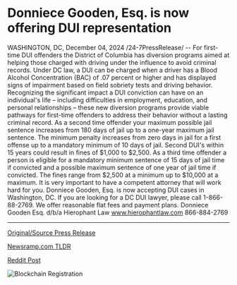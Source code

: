 # Donniece Gooden, Esq. is now offering DUI representation

WASHINGTON, DC, December 04, 2024 /24-7PressRelease/ -- For first-time DUI offenders the District of Columbia has diversion programs aimed at helping those charged with driving under the influence to avoid criminal records.  Under DC law, a DUI can be charged when a driver has a Blood Alcohol Concentration (BAC) of .07 percent or higher and has displayed signs of impairment based on field sobriety tests and driving behavior. Recognizing the significant impact a DUI conviction can have on an individual's life – including difficulties in employment, education, and personal relationships – these new diversion programs provide viable pathways for first-time offenders to address their behavior without a lasting criminal record.  As a second time offender your maximum possible jail sentence increases from 180 days of jail up to a one-year maximum jail sentence. The minimum penalty increases from zero days in jail for a first offense up to a mandatory minimum of 10 days of jail. Second DUI's within 15 years could result in fines of $1,000 to $2,500. As a third time offender a person is eligible for a mandatory minimum sentence of 15 days of jail time if convicted and a possible maximum sentence of one year of jail time if convicted. The fines range from $2,500 at a minimum up to $10,000 at a maximum.   It is very important to have a competent attorney that will work hard for you. Donniece Gooden, Esq. is now accepting DUI cases in Washington, DC. If you are looking for a DC DUI lawyer, please call 1-866-88-2769. We offer reasonable flat fees and payment plans.  Donniece Gooden Esq. d/b/a Hierophant Law www.hierophantlaw.com 866-884-2769 

---

[Original/Source Press Release](https://www.24-7pressrelease.com/press-release/516781/donniece-gooden-esq-is-now-offering-dui-representation)
                    

[Newsramp.com TLDR](https://newsramp.com/curated-news/new-dui-diversion-programs-offered-in-washington-dc/ace22253e7eaf1e2b28c1bf6b245beb8) 

 



[Reddit Post](https://www.reddit.com/r/newsramp/comments/1h6b9bt/new_dui_diversion_programs_offered_in_washington/) 



![Blockchain Registration](https://cdn.newsramp.app/24-7PressRelease/qrcode/2412/4/mail39eh.webp)